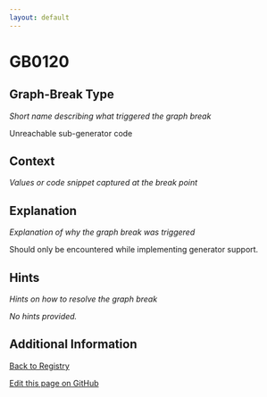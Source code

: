 ```yaml
---
layout: default
---
```

# GB0120

## Graph-Break Type
*Short name describing what triggered the graph break*

Unreachable sub-generator code

## Context
*Values or code snippet captured at the break point*



## Explanation
*Explanation of why the graph break was triggered*

Should only be encountered while implementing generator support.

## Hints
*Hints on how to resolve the graph break*

*No hints provided.*


## Additional Information

<!-- ADDITIONAL INFORMATION START - Add custom information below this line -->

<!-- ADDITIONAL INFORMATION END -->

[Back to Registry](../index.html)

[Edit this page on GitHub](https://github.com/pytorch-labs/compile-graph-break-site/edit/main/docs/gb/gb0120.md)

